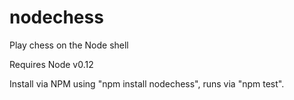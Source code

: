 # nodechess
Play chess on the Node shell

Requires Node v0.12

Install via NPM using "npm install nodechess", runs via "npm test".
